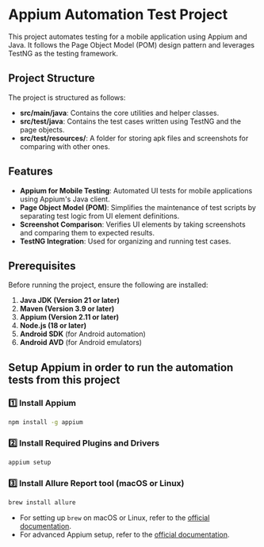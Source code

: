 # Appium Automation Test Project

This project automates testing for a mobile application using Appium and Java. It follows the Page Object Model (POM) design pattern and leverages TestNG as the testing framework.

## Project Structure

The project is structured as follows:

- **src/main/java**: Contains the core utilities and helper classes.
- **src/test/java**: Contains the test cases written using TestNG and the page objects.
- **src/test/resources/**: A folder for storing apk files and screenshots for comparing with other ones.

## Features

- **Appium for Mobile Testing**: Automated UI tests for mobile applications using Appium's Java client.
- **Page Object Model (POM)**: Simplifies the maintenance of test scripts by separating test logic from UI element definitions.
- **Screenshot Comparison**: Verifies UI elements by taking screenshots and comparing them to expected results.
- **TestNG Integration**: Used for organizing and running test cases.

## Prerequisites

Before running the project, ensure the following are installed:

1. **Java JDK (Version 21 or later)**
2. **Maven (Version 3.9 or later)**
3. **Appium (Version 2.11 or later)**
4. **Node.js (18 or later)**
5. **Android SDK** (for Android automation)
6. **Android AVD** (for Android emulators)

## Setup Appium in order to run the automation tests from this project

### 1️⃣ Install Appium

```sh
npm install -g appium
```
### 2️⃣ Install Required Plugins and Drivers
```sh
appium setup
```

### 3️⃣ Install Allure Report tool (macOS or Linux)
```sh
brew install allure
```

- For setting up `brew` on macOS or Linux, refer to the [official documentation](https://brew.sh/).
- For advanced Appium setup, refer to the [official documentation](https://appium.io/docs/en/latest/intro/).